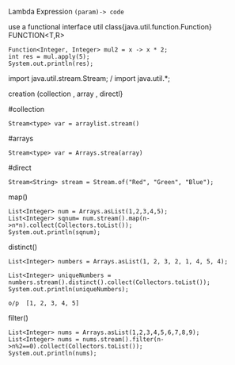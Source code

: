 
Lambda Expression
`(param)-> code`


use a functional interface 
util class{java.util.function.Function}
FUNCTION<T,R>

```
Function<Integer, Integer> mul2 = x -> x * 2;
int res = mul.apply(5);
System.out.println(res);
```


import java.util.stream.Stream;  / import java.util.*;


creation (collection , array , directl}

#collection

`Stream<type> var = arraylist.stream()`

#arrays

`Stream<type> var = Arrays.strea(array)`

#direct

`Stream<String> stream = Stream.of("Red", "Green", "Blue");`


map()

```
List<Integer> num = Arrays.asList(1,2,3,4,5);
List<Integer> sqnum= num.stream().map(n->n*n).collect(Collectors.toList());
System.out.println(sqnum);
```


distinct()
```
List<Integer> numbers = Arrays.asList(1, 2, 3, 2, 1, 4, 5, 4);
     
List<Integer> uniqueNumbers = numbers.stream().distinct().collect(Collectors.toList());
System.out.println(uniqueNumbers);
```
 `o/p  [1, 2, 3, 4, 5]`

filter()

```
List<Integer> nums = Arrays.asList(1,2,3,4,5,6,7,8,9);
List<Integer> nums = nums.stream().filter(n->n%2==0).collect(Collectors.toList());
System.out.println(nums);
```